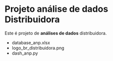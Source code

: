 # Projeto análise de dados Distribuidora

Este é projeto de **análises de dados** distribuidora.

- database_anp.xlsx
- logo_br_distribuidora.png
- dash_anp.py


